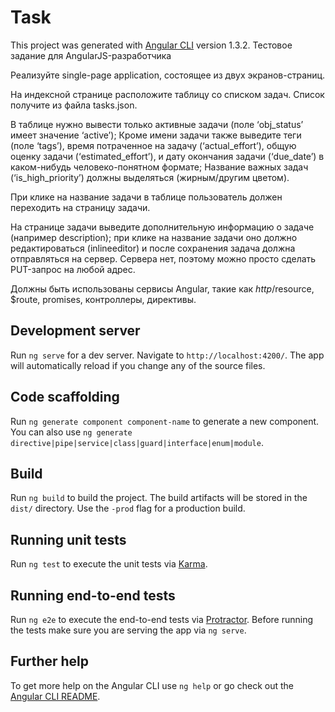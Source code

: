 # Task

This project was generated with [Angular CLI](https://github.com/angular/angular-cli) version 1.3.2.
Тестовое задание для AngularJS-разработчика

Реализуйте single-page application, состоящее из двух экранов-страниц.

На индексной странице расположите таблицу со списком задач. Cписок получите из файла tasks.json.

В таблице нужно вывести только активные задачи (поле ‘obj_status’ имеет значение ‘active’);
Кроме имени задачи также выведите теги (поле ‘tags’), время потраченное на задачу (‘actual_effort’), общую оценку задачи (‘estimated_effort’), и дату окончания задачи (‘due_date’) в каком-нибудь человеко-понятном формате;
Название важных задач (‘is_high_priority’) должны выделяться (жирным/другим цветом).

При клике на название задачи в таблице пользователь должен переходить на страницу задачи.

На странице задачи выведите дополнительную информацию о задаче (например description);
при клике на название задачи оно должно редактироваться (inlineeditor) и после сохранения задача должна отправляться на сервер. Сервера нет, поэтому можно просто сделать PUT-запрос на любой адрес.

Должны быть использованы сервисы Angular, такие как $http/$resource, $route, promises, контроллеры, директивы.

## Development server

Run `ng serve` for a dev server. Navigate to `http://localhost:4200/`. The app will automatically reload if you change any of the source files.

## Code scaffolding

Run `ng generate component component-name` to generate a new component. You can also use `ng generate directive|pipe|service|class|guard|interface|enum|module`.

## Build

Run `ng build` to build the project. The build artifacts will be stored in the `dist/` directory. Use the `-prod` flag for a production build.

## Running unit tests

Run `ng test` to execute the unit tests via [Karma](https://karma-runner.github.io).

## Running end-to-end tests

Run `ng e2e` to execute the end-to-end tests via [Protractor](http://www.protractortest.org/).
Before running the tests make sure you are serving the app via `ng serve`.

## Further help

To get more help on the Angular CLI use `ng help` or go check out the [Angular CLI README](https://github.com/angular/angular-cli/blob/master/README.md).

